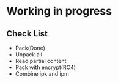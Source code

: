 # Working in progress

## Check List

* Pack(Done)
* Unpack all
* Read partial content
* Pack with encrypt(RC4)
* Combine ipk and ipm